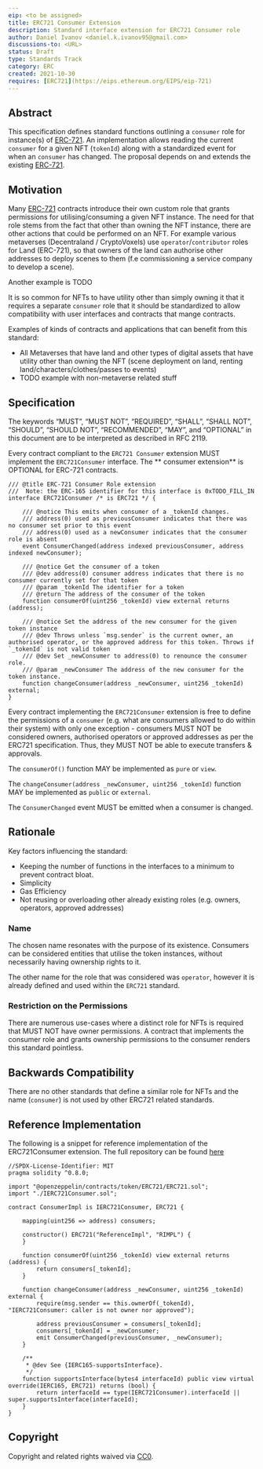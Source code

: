 ```yaml
---
eip: <to be assigned>
title: ERC721 Consumer Extension
description: Standard interface extension for ERC721 Consumer role  
author: Daniel Ivanov <daniel.k.ivanov95@gmail.com>
discussions-to: <URL>
status: Draft
type: Standards Track
category: ERC
created: 2021-10-30
requires: [ERC721](https://eips.ethereum.org/EIPS/eip-721)
---
```


## Abstract

This specification defines standard functions outlining a `consumer` role for instance(s)
of [ERC-721](https://eips.ethereum.org/EIPS/eip-721). An implementation allows reading the current `consumer` for a
given NFT (`tokenId`) along with a standardized event for when an `consumer` has changed. The proposal depends on and
extends the existing [ERC-721](https://eips.ethereum.org/EIPS/eip-721).

## Motivation

Many [ERC-721](https://eips.ethereum.org/EIPS/eip-721) contracts introduce their own custom role that grants permissions
for utilising/consuming a given NFT instance. The need for that role stems from the fact that other than owning the NFT
instance, there are other actions that could be performed on an NFT. For example various metaverses (Decentraland /
CryptoVoxels) use `operator`/`contributor` roles for Land (ERC-721), so that owners of the land can authorise other
addresses to deploy scenes to them (f.e commissioning a service company to develop a scene).

Another example is TODO

It is so common for NFTs to have utility other than simply owning it that it requires a separate `consumer` role that it
should be standardized to allow compatibility with user interfaces and contracts that mange contracts.

Examples of kinds of contracts and applications that can benefit from this standard:

- All Metaverses that have land and other types of digital assets that have utility other than owning the NFT (scene
  deployment on land, renting land/characters/clothes/passes to events)
- TODO example with non-metaverse related stuff

## Specification

The keywords “MUST”, “MUST NOT”, “REQUIRED”, “SHALL”, “SHALL NOT”, “SHOULD”, “SHOULD NOT”, “RECOMMENDED”, “MAY”, and
“OPTIONAL” in this document are to be interpreted as described in RFC 2119.

Every contract compliant to the `ERC721 Consumer` extension MUST implement the `ERC721Consumer` interface. The **
consumer extension** is OPTIONAL for ERC-721 contracts.

```solidity
/// @title ERC-721 Consumer Role extension
///  Note: the ERC-165 identifier for this interface is 0xTODO_FILL_IN
interface ERC721Consumer /* is ERC721 */ {

    /// @notice This emits when consumer of a _tokenId changes.
    /// address(0) used as previousConsumer indicates that there was no consumer set prior to this event
    /// address(0) used as a newConsumer indicates that the consumer role is absent  
    event ConsumerChanged(address indexed previousConsumer, address indexed newConsumer);

    /// @notice Get the consumer of a token
    /// @dev address(0) consumer address indicates that there is no consumer currently set for that token
    /// @param _tokenId The identifier for a token
    /// @return The address of the consumer of the token
    function consumerOf(uint256 _tokenId) view external returns (address);

    /// @notice Set the address of the new consumer for the given token instance
    /// @dev Throws unless `msg.sender` is the current owner, an authorised operator, or the approved address for this token. Throws if `_tokenId` is not valid token
    /// @dev Set _newConsumer to address(0) to renounce the consumer role. 
    /// @param _newConsumer The address of the new consumer for the token instance.
    function changeConsumer(address _newConsumer, uint256 _tokenId) external;
}
```

Every contract implementing the `ERC721Consumer` extension is free to define the permissions of a `consumer` (e.g. what
are consumers allowed to do within their system) with only one exception - consumers MUST NOT be considered owners,
authorised operators or approved addresses as per the ERC721 specification. Thus, they MUST NOT be able to execute
transfers & approvals.

The `consumerOf()` function MAY be implemented as `pure` or `view`.

The `changeConsumer(address _newConsumer, uint256 _tokenId)` function MAY be implemented as `public` or `external`.

The `ConsumerChanged` event MUST be emitted when a consumer is changed.

## Rationale

Key factors influencing the standard:

- Keeping the number of functions in the interfaces to a minimum to prevent contract bloat.
- Simplicity
- Gas Efficiency
- Not reusing or overloading other already existing roles (e.g. owners, operators, approved addresses)

### Name

The chosen name resonates with the purpose of its existence. Consumers can be considered entities that utilise the token
instances, without necessarily having ownership rights to it.

The other name for the role that was considered was `operator`, however it is already defined and used within
the `ERC721` standard.

### Restriction on the Permissions

There are numerous use-cases where a distinct role for NFTs is required that MUST NOT have owner permissions. A contract
that implements the consumer role and grants ownership permissions to the consumer renders this standard pointless.

## Backwards Compatibility

There are no other standards that define a similar role for NFTs and the name (`consumer`) is not used by other ERC721
related standards.

## Reference Implementation

The following is a snippet for reference implementation of the ERC721Consumer extension. The full repository can be
found [here](https://github.com/Daniel-K-Ivanov/eip-721-consumer-extension)

```solidity
//SPDX-License-Identifier: MIT
pragma solidity ^0.8.0;

import "@openzeppelin/contracts/token/ERC721/ERC721.sol";
import "./IERC721Consumer.sol";

contract ConsumerImpl is IERC721Consumer, ERC721 {

    mapping(uint256 => address) consumers;

    constructor() ERC721("ReferenceImpl", "RIMPL") {
    }

    function consumerOf(uint256 _tokenId) view external returns (address) {
        return consumers[_tokenId];
    }

    function changeConsumer(address _newConsumer, uint256 _tokenId) external {
        require(msg.sender == this.ownerOf(_tokenId), "IERC721Consumer: caller is not owner nor approved");

        address previousConsumer = consumers[_tokenId];
        consumers[_tokenId] = _newConsumer;
        emit ConsumerChanged(previousConsumer, _newConsumer);
    }

    /**
     * @dev See {IERC165-supportsInterface}.
     */
    function supportsInterface(bytes4 interfaceId) public view virtual override(IERC165, ERC721) returns (bool) {
        return interfaceId == type(IERC721Consumer).interfaceId || super.supportsInterface(interfaceId);
    }
}
```

## Copyright

Copyright and related rights waived via [CC0](https://creativecommons.org/publicdomain/zero/1.0/).